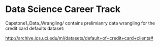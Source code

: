 # Data Science Career Track

Capstone1_Data_Wrangling/ contains prelimianry data wrangling for the credit card defaults dataset: 

http://archive.ics.uci.edu/ml/datasets/default+of+credit+card+clients#


